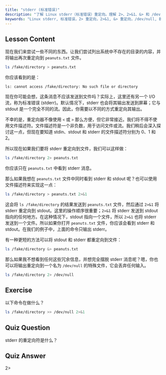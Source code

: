 ```yaml
---
title: "stderr (标准错误)"
description: "了解 Linux stderr（标准错误）重定向。理解 2>、2>&1、&> 和 /dev/null 用于 Bash 中的错误处理。提高您的 Linux 命令行技能！"
keywords: "Linux stderr, 标准错误，2> 重定向，2>&1, &> 重定向，/dev/null, Bash 错误处理，Linux 教程，Linux 初学者"
---
```


## Lesson Content

现在我们来尝试一些不同的东西。让我们尝试列出系统中不存在的目录的内容，并将输出再次重定向到 `peanuts.txt` 文件。

```bash
ls /fake/directory > peanuts.txt
```

你应该看到的是：

```plaintext
ls: cannot access /fake/directory: No such file or directory
```

现在你可能会想，这条消息不应该发送到文件吗？实际上，这里还有另一个 I/O 流，称为标准错误 (stderr)。默认情况下，stderr 也会将其输出发送到屏幕；它与 stdout 是一个完全不同的流。因此，你需要以不同的方式重定向其输出。

不幸的是，重定向器不像使用 `<` 或 `>` 那么方便，但它非常接近。我们将不得不使用文件描述符。文件描述符是一个非负数，用于访问文件或流。我们稍后会深入探讨这一点，但现在要知道 stdin、stdout 和 stderr 的文件描述符分别为 0、1 和 2。

所以现在如果我们要将 stderr 重定向到文件，我们可以这样做：

```bash
ls /fake/directory 2> peanuts.txt
```

你应该只在 `peanuts.txt` 中看到 stderr 消息。

那么如果我想在 `peanuts.txt` 文件中同时看到 stderr 和 stdout 呢？也可以使用文件描述符来实现这一点：

```bash
ls /fake/directory > peanuts.txt 2>&1
```

这会将 `ls /fake/directory` 的结果发送到 `peanuts.txt` 文件，然后通过 `2>&1` 将 stderr 重定向到 stdout。这里的操作顺序很重要；`2>&1` 将 stderr 发送到 stdout 指向的任何地方。在这种情况下，stdout 指向一个文件，所以 `2>&1` 也将 stderr 发送到一个文件。所以如果你打开 `peanuts.txt` 文件，你应该会看到 stderr 和 stdout。在我们的例子中，上面的命令只输出 stderr。

有一种更短的方法可以将 stdout 和 stderr 都重定向到文件：

```bash
ls /fake/directory &> peanuts.txt
```

那么如果我不想看到任何这些冗余信息，并想完全摆脱 stderr 消息呢？嗯，你也可以将输出重定向到一个名为 `/dev/null` 的特殊文件，它会丢弃任何输入。

```bash
ls /fake/directory 2> /dev/null
```

## Exercise

以下命令在做什么？

```bash
ls /fake/directory >> /dev/null 2>&1
```

## Quiz Question

stderr 的重定向符是什么？

## Quiz Answer

2>
